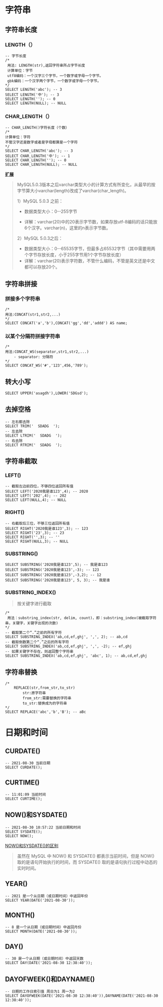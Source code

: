 # 字符串

## 字符串长度

### LENGTH（）

```mysql
-- 字节长度
/*
 用法: LENGTH(str),返回字符串所占字节长度
 计算单位：字节
 utf8编码：一个汉字三个字节，一个数字或字母一个字节。
 gbk编码：一个汉字两个字节，一个数字或字母一个字节。
*/
SELECT LENGTH('abc'); -- 3
SELECT LENGTH('中'); -- 3
SELECT LENGTH(''); -- 0
SELECT LENGTH(NULL); -- NULL
```

### CHAR_LENGTH（）

```mysql
-- CHAR_LENGTH()字符长度（个数）
/*
计算单位：字符
不管汉字还是数字或者是字母都算是一个字符
*/
SELECT CHAR_LENGTH('abc'); -- 3
SELECT CHAR_LENGTH('中'); -- 1
SELECT CHAR_LENGTH(''); -- 0
SELECT CHAR_LENGTH(NULL); -- NULL
```

**[扩展](https://blog.csdn.net/qq_39390545/article/details/106618423)**

>MySQL5.0.3版本之后varchar类型大小的计算方式有所变化，从最早的按字节算大小varchar(length)改成了varchar(char_length)。
>
>1）MySQL 5.0.3 之前：
>
>- 数据类型大小：0--255字节
>
>- 详解：varchar(20)中的20表示字节数，如果存放utf-8编码的话只能放6个汉字。varchar(n)，这里的n表示字节数。
>
>2）MySQL 5.0.3之后：
>
>- 数据类型大小：0--65535字节，但最多占65532字节（其中需要用两个字节存放长度，小于255字节用1个字节存放长度）
>- 详解：varchar(20)表示字符数，不管什么编码，不管是英文还是中文都可以存放20个。

## 字符串拼接

### 拼接多个字符串

```mysql
/*
用法:CONCAT(str1,str2,...)
*/
SELECT CONCAT('a','b'),CONCAT('gg','dd','addd') AS name;
```

### 以某个分隔符拼接字符串
```mysql
/*
用法:CONCAT_WS(separator,str1,str2,...)
	- separator: 分隔符
*/
SELECT CONCAT_WS('#','123',456,'789');
```


## 转大小写
```mysql
SELECT UPPER('asagdh'),LOWER('SDGsd');
```


## 去掉空格
```mysql
-- 左右都去除
SELECT TRIM('  SDADG  ');
-- 左去除
SELECT LTRIM('  SDADG  ');
-- 右去除
SELECT RTRIM('  SDADG  ');
```

## 字符串截取
### LEFT()

```mysql
-- 截取左边前四位，不够四位返回所有值
SELECT LEFT('2020我是谁123',4); -- 2020
SELECT LEFT('202',4); -- 202
SELECT LEFT(NULL,4); -- NULL
```

### RIGHT()

```mysql
-- 右截取后三位，不够三位返回所有值
SELECT RIGHT('2020我是谁123',3); -- 123
SELECT RIGHT('23',3); -- 23
SELECT RIGHT('',3); -- ''
SELECT RIGHT(NULL,3); -- NULL
```

### SUBSTRING()

```mysql
SELECT SUBSTRING('2020我是谁123',5); -- 我是谁123
SELECT SUBSTRING('2020我是谁123',-3); -- 123
SELECT SUBSTRING('2020我是谁123',-3,2); -- 12
SELECT SUBSTRING('2020我是谁123', 5, 3); -- 我是谁
```

### SUBSTRING_INDEX()

> 按关键字进行截取

```mysql
/*
 用法：substring_index(str, delim, count)，即：substring_index(被截取字符串，关键字，关键字出现的次数)
*/
-- 截取第二个“.”之前的所有字符
SELECT SUBSTRING_INDEX('ab,cd,ef,ghj', ',', 2); -- ab,cd
-- 截取倒数第二个“.”之后的所有字符
SELECT SUBSTRING_INDEX('ab,cd,ef,ghj', ',', -2); -- ef,ghj
-- 如果关键字不存在，则返回整个字符串
SELECT SUBSTRING_INDEX('ab,cd,ef,ghj', 'abc', 1); -- ab,cd,ef,ghj
```

## 字符串替换

```mysql
/*
	REPLACE(str,from_str,to_str)
		str:原字符串
		from_str:需要替换的字符串
		to_str:替换成为的字符串
*/
SELECT REPLACE('abc','b','B'); -- aBc
```



# 日期和时间

## CURDATE()

```mysql
-- 2021-08-30 当前日期
SELECT CURDATE();
```

## CURTIME()

```mysql
-- 11:01:09 当前时间
SELECT CURTIME();
```

## NOW()和SYSDATE()

```
-- 2021-08-30 10:57:22 当前日期和时间
SELECT SYSDATE();
SELECT NOW();
```

[NOW()和SYSDATE()的区别](http://c.biancheng.net/mysql/now_sysdate.html)

> 虽然在 MySQL 中 NOW() 和 SYSDATE() 都表示当前时间，但是 NOW() 取的是语句开始执行的时间，而 SYSDATE() 取的是语句执行过程中动态的实时时间。

## YEAR()

```mysql
-- 2021 是一个从日期（或日期时间）中返回年份
SELECT YEAR(DATE('2021-08-30'));
```

## MONTH()

```mysql
-- 8 是一个从日期（或日期时间）中返回月份 
SELECT MONTH(DATE('2021-08-30'));
```

## DAY()

```mysql
-- 30 是一个从日期（或日期时间）中返回天数 
SELECT DAY(DATE('2021-08-30 12:38:40'));
```

## DAYOFWEEK()和DAYNAME()

```mysql
-- 日期的工作日索引值 周日为1 周一为2
SELECT DAYOFWEEK(DATE('2021-08-30 12:38:40')),DAYNAME(DATE('2021-08-30 12:38:40'));
```

